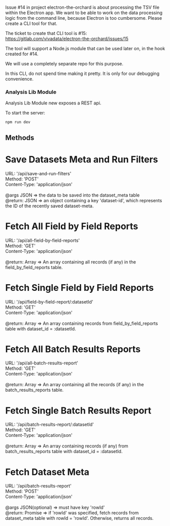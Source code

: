 Issue #14 in project electron-the-orchard is about processing the TSV file within the Electron app. We want to be able to work on the data processing logic from the command line, because Electron is too cumbersome. Please create a CLI tool for that.

The ticket to create that CLI tool is #15:
https://gitlab.com/vivadata/electron-the-orchard/issues/15

The tool will support a Node.js module that can be used later on, in the hook created for #14.

We will use a completely separate repo for this purpose.

In this CLI, do not spend time making it pretty. It is only for our debugging convenience.


### Analysis Lib Module

Analysis Lib Module new exposes a REST api.

To start the server:

`
npm run dev
`

## Methods

# Save Datasets Meta and Run Filters

URL: '/api/save-and-run-filters' <br />
Method: 'POST' <br />
Content-Type: 'application/json' <br />
<br />
@args JSON => the data to be saved into the dataset\_meta table <br />
@return: JSON => an object containing a key 'dataset-id', which
represents the ID of the recently saved dataset-meta.

# Fetch All Field by Field Reports

URL: '/api/all-field-by-field-reports' <br />
Method: 'GET' <br />
Content-Type: 'application/json' <br />
<br />
@return: Array => An array containing all records (if any) in the
field\_by\_field\_reports table.

# Fetch Single Field by Field Reports

URL: '/api/field-by-field-report/:datasetId'<br />
Method: 'GET'<br />
Content-Type: 'application/json'<br />
<br />
@return: Array => An array containing records from field\_by\_field\_reports table
with dataset\_id = :datasetId.

# Fetch All Batch Results Reports

URL: '/api/all-batch-results-report'<br />
Method: 'GET'<br />
Content-Type: 'application/json'<br />
<br />
@return: Array => An array containing all the records (if any) in the
batch\_results\_reports table.

# Fetch Single Batch Results Report

URL: '/api/batch-results-report/:datasetId'<br />
Method: 'GET'<br />
Content-Type: 'application/json'<br />
<br />
@return: Array => An array containing records (if any) from batch\_results\_reports table with dataset\_id = :datasetId.

# Fetch Dataset Meta

URL: '/api/batch-results-report'<br />
Method: 'POST'<br />
Content-Type: 'application/json'<br />
<br />
@args JSON(optional) => must have key 'rowId'<br />
@return: Promise => if 'rowId' was specified, fetch records from dataset\_meta table with rowId = 'rowId'.  Otherwise, returns all records.
